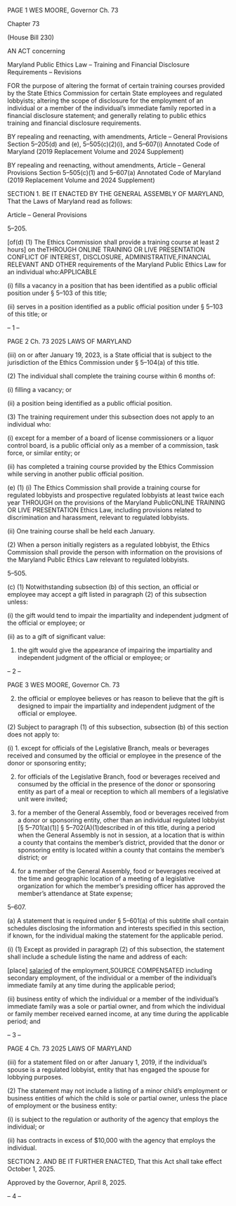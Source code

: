 PAGE 1
WES MOORE, Governor Ch. 73

Chapter 73

(House Bill 230)

AN ACT concerning

Maryland Public Ethics Law – Training and Financial Disclosure Requirements
– Revisions

FOR the purpose of altering the format of certain training courses provided by the State
Ethics Commission for certain State employees and regulated lobbyists; altering the
scope of disclosure for the employment of an individual or a member of the
individual’s immediate family reported in a financial disclosure statement; and
generally relating to public ethics training and financial disclosure requirements.

BY repealing and reenacting, with amendments,
Article – General Provisions
Section 5–205(d) and (e), 5–505(c)(2)(i), and 5–607(i)
Annotated Code of Maryland
(2019 Replacement Volume and 2024 Supplement)

BY repealing and reenacting, without amendments,
Article – General Provisions
Section 5–505(c)(1) and 5–607(a)
Annotated Code of Maryland
(2019 Replacement Volume and 2024 Supplement)

SECTION 1. BE IT ENACTED BY THE GENERAL ASSEMBLY OF MARYLAND,
That the Laws of Maryland read as follows:

Article – General Provisions

5–205.

[of(d) (1) The Ethics Commission shall provide a training course at least 2
hours] on theTHROUGH ONLINE TRAINING OR LIVE PRESENTATION CONFLICT OF
INTEREST, DISCLOSURE, ADMINISTRATIVE,FINANCIAL RELEVANT AND OTHER
requirements of the Maryland Public Ethics Law for an individual who:APPLICABLE

(i) fills a vacancy in a position that has been identified as a public
official position under § 5–103 of this title;

(ii) serves in a position identified as a public official position under §
5–103 of this title; or

– 1 –

PAGE 2
Ch. 73 2025 LAWS OF MARYLAND

(iii) on or after January 19, 2023, is a State official that is subject to
the jurisdiction of the Ethics Commission under § 5–104(a) of this title.

(2) The individual shall complete the training course within 6 months of:

(i) filling a vacancy; or

(ii) a position being identified as a public official position.

(3) The training requirement under this subsection does not apply to an
individual who:

(i) except for a member of a board of license commissioners or a
liquor control board, is a public official only as a member of a commission, task force, or
similar entity; or

(ii) has completed a training course provided by the Ethics
Commission while serving in another public official position.

(e) (1) (i) The Ethics Commission shall provide a training course for
regulated lobbyists and prospective regulated lobbyists at least twice each year THROUGH
on the provisions of the Maryland PublicONLINE TRAINING OR LIVE PRESENTATION
Ethics Law, including provisions related to discrimination and harassment, relevant to
regulated lobbyists.

(ii) One training course shall be held each January.

(2) When a person initially registers as a regulated lobbyist, the Ethics
Commission shall provide the person with information on the provisions of the Maryland
Public Ethics Law relevant to regulated lobbyists.

5–505.

(c) (1) Notwithstanding subsection (b) of this section, an official or employee
may accept a gift listed in paragraph (2) of this subsection unless:

(i) the gift would tend to impair the impartiality and independent
judgment of the official or employee; or

(ii) as to a gift of significant value:

1. the gift would give the appearance of impairing the
impartiality and independent judgment of the official or employee; or

– 2 –

PAGE 3
WES MOORE, Governor Ch. 73

2. the official or employee believes or has reason to believe
that the gift is designed to impair the impartiality and independent judgment of the official
or employee.

(2) Subject to paragraph (1) of this subsection, subsection (b) of this section
does not apply to:

(i) 1. except for officials of the Legislative Branch, meals or
beverages received and consumed by the official or employee in the presence of the donor
or sponsoring entity;

2. for officials of the Legislative Branch, food or beverages
received and consumed by the official in the presence of the donor or sponsoring entity as
part of a meal or reception to which all members of a legislative unit were invited;

3. for a member of the General Assembly, food or beverages
received from a donor or sponsoring entity, other than an individual regulated lobbyist
[§ 5–701(a)(1)] § 5–702(A)(1)described in of this title, during a period when the General
Assembly is not in session, at a location that is within a county that contains the member’s
district, provided that the donor or sponsoring entity is located within a county that
contains the member’s district; or

4. for a member of the General Assembly, food or beverages
received at the time and geographic location of a meeting of a legislative organization for
which the member’s presiding officer has approved the member’s attendance at State
expense;

5–607.

(a) A statement that is required under § 5–601(a) of this subtitle shall contain
schedules disclosing the information and interests specified in this section, if known, for
the individual making the statement for the applicable period.

(i) (1) Except as provided in paragraph (2) of this subsection, the statement
shall include a schedule listing the name and address of each:

[place] [salaried](i) of the employment,SOURCE COMPENSATED
including secondary employment, of the individual or a member of the individual’s
immediate family at any time during the applicable period;

(ii) business entity of which the individual or a member of the
individual’s immediate family was a sole or partial owner, and from which the individual
or family member received earned income, at any time during the applicable period; and

– 3 –

PAGE 4
Ch. 73 2025 LAWS OF MARYLAND

(iii) for a statement filed on or after January 1, 2019, if the
individual’s spouse is a regulated lobbyist, entity that has engaged the spouse for lobbying
purposes.

(2) The statement may not include a listing of a minor child’s employment
or business entities of which the child is sole or partial owner, unless the place of
employment or the business entity:

(i) is subject to the regulation or authority of the agency that
employs the individual; or

(ii) has contracts in excess of $10,000 with the agency that employs
the individual.

SECTION 2. AND BE IT FURTHER ENACTED, That this Act shall take effect
October 1, 2025.

Approved by the Governor, April 8, 2025.

– 4 –
